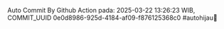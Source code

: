 Auto Commit By Github Action pada: 2025-03-22 13:26:23 WIB, COMMIT_UUID 0e0d8986-925d-4184-af09-f876125368c0 #autohijau🗿

